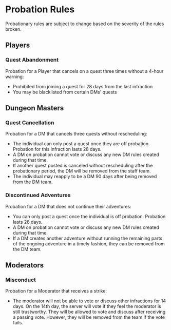 # Probation Rules
Probationary rules are subject to change based on the severity of the rules broken.

## Players
### Quest Abandonment
Probation for a Player that cancels on a quest three times without a 4-hour warning:
- Prohibited from joining a quest for 28 days from the last infraction
- You may be blacklisted from certain DMs' quests

## Dungeon Masters
### Quest Cancellation
Probation for a DM that cancels three quests without rescheduling:
- The individual can only post a quest once they are off probation. Probation for this infraction lasts 28 days.
- A DM on probation cannot vote or discuss any new DM rules created during that time.
- If another quest posted is canceled without rescheduling after the probationary period, the DM will be removed from the staff team.
- The individual may reapply to be a DM 90 days after being removed from the DM team.

### Discontinued Adventures
Probation for a DM that does not continue their adventures:
- You can only post a quest once the individual is off probation. Probation lasts 28 days.
- A DM on probation cannot vote or discuss any new DM rules created during that time.
- If a DM creates another adventure without running the remaining parts of the ongoing adventure in a timely fashion, they can be removed from the DM team.

## Moderators
### Misconduct
Probation for a Moderator that receives a strike:
- The moderator will not be able to vote or discuss other infractions for 14 days. On the 14th day, the server will vote if they feel the moderator is still trustworthy. They will be allowed to vote and discuss after receiving a passing vote. However, they will be removed from the team if the vote fails.
